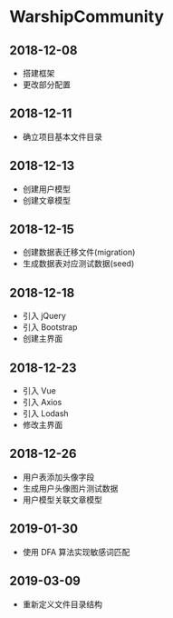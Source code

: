 # WarshipCommunity

## 2018-12-08

- 搭建框架
- 更改部分配置

## 2018-12-11

- 确立项目基本文件目录

## 2018-12-13

- 创建用户模型
- 创建文章模型

## 2018-12-15

- 创建数据表迁移文件(migration)
- 生成数据表对应测试数据(seed)

## 2018-12-18

- 引入 jQuery
- 引入 Bootstrap
- 创建主界面

## 2018-12-23

- 引入 Vue
- 引入 Axios
- 引入 Lodash
- 修改主界面

## 2018-12-26

- 用户表添加头像字段
- 生成用户头像图片测试数据
- 用户模型关联文章模型

## 2019-01-30

- 使用 DFA 算法实现敏感词匹配

## 2019-03-09

- 重新定义文件目录结构
